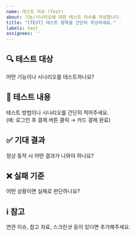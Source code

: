 ```yaml
---
name: 테스트 이슈 (Test)
about: 기능/시나리오에 대한 테스트 이슈를 작성합니다.
title: "[TEST] 테스트 항목을 간단히 작성하세요."
labels: test
assignees: ''
---
```


## 🔍 테스트 대상

어떤 기능이나 시나리오를 테스트하나요?

## 🧪 테스트 내용

테스트 방법이나 시나리오를 간단히 적어주세요.  
(예: 로그인 후 결제 버튼 클릭 → 카드 결제 완료)

## ✅ 기대 결과

정상 동작 시 어떤 결과가 나와야 하나요?

## ❌ 실패 기준

어떤 상황이면 실패로 판단하나요?

## ℹ️ 참고

연관 이슈, 참고 자료, 스크린샷 등이 있다면 추가해주세요.
